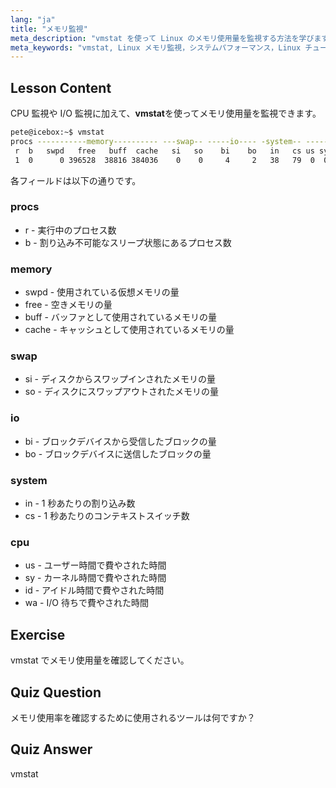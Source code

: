 ```yaml
---
lang: "ja"
title: "メモリ監視"
meta_description: "vmstat を使って Linux のメモリ使用量を監視する方法を学びます。システムパフォーマンスのためのメモリ、スワップ、CPU メトリクスを理解しましょう。あなたの Linux の旅を始めましょう！"
meta_keywords: "vmstat, Linux メモリ監視，システムパフォーマンス，Linux チュートリアル，メモリ使用量，初心者 Linux, Linux ガイド"
---
```


## Lesson Content

CPU 監視や I/O 監視に加えて、**vmstat**を使ってメモリ使用量を監視できます。

```bash
pete@icebox:~$ vmstat
procs -----------memory---------- ---swap-- -----io---- -system-- ------cpu-----
 r  b   swpd   free   buff  cache   si   so    bi    bo   in   cs us sy id wa st
 1  0      0 396528  38816 384036    0    0     4     2   38   79  0  0 99  0  0
```

各フィールドは以下の通りです。

### procs

- r - 実行中のプロセス数
- b - 割り込み不可能なスリープ状態にあるプロセス数

### memory

- swpd - 使用されている仮想メモリの量
- free - 空きメモリの量
- buff - バッファとして使用されているメモリの量
- cache - キャッシュとして使用されているメモリの量

### swap

- si - ディスクからスワップインされたメモリの量
- so - ディスクにスワップアウトされたメモリの量

### io

- bi - ブロックデバイスから受信したブロックの量
- bo - ブロックデバイスに送信したブロックの量

### system

- in - 1 秒あたりの割り込み数
- cs - 1 秒あたりのコンテキストスイッチ数

### cpu

- us - ユーザー時間で費やされた時間
- sy - カーネル時間で費やされた時間
- id - アイドル時間で費やされた時間
- wa - I/O 待ちで費やされた時間

## Exercise

vmstat でメモリ使用量を確認してください。

## Quiz Question

メモリ使用率を確認するために使用されるツールは何ですか？

## Quiz Answer

vmstat
